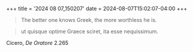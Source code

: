 +++
title = '2024 08 07_150207'
date = 2024-08-07T15:02:07-04:00
+++

> The better one knows Greek, the more worthless he is.

> ut quisque optime Graece sciret, ita esse nequissimum.

Cicero, _De Oratore_ 2.265